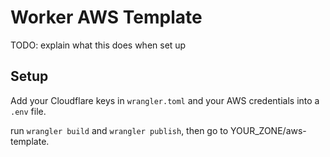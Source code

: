 # Worker AWS Template

TODO: explain what this does when set up

## Setup

Add your Cloudflare keys in `wrangler.toml` and your AWS credentials into a `.env` file.

run `wrangler build` and `wrangler publish`, then go to YOUR_ZONE/aws-template.

